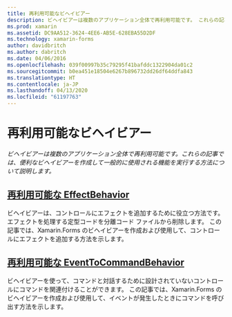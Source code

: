```yaml
---
title: 再利用可能なビヘイビアー
description: ビヘイビアーは複数のアプリケーション全体で再利用可能です。 これらの記事では、便利なビヘイビアーを作成して一般的に使用される機能を実行する方法について説明します。
ms.prod: xamarin
ms.assetid: DC9AA512-3624-4EE6-AB5E-628EBA55D2DF
ms.technology: xamarin-forms
author: davidbritch
ms.author: dabritch
ms.date: 04/06/2016
ms.openlocfilehash: 039f00997b35c79295f41bafddc1322904da01c2
ms.sourcegitcommit: b0ea451e18504e6267b896732dd26df64ddfa843
ms.translationtype: HT
ms.contentlocale: ja-JP
ms.lasthandoff: 04/13/2020
ms.locfileid: "61197763"
---
```

# <a name="reusable-behaviors"></a>再利用可能なビヘイビアー

_ビヘイビアーは複数のアプリケーション全体で再利用可能です。これらの記事では、便利なビヘイビアーを作成して一般的に使用される機能を実行する方法について説明します。_

## <a name="reusable-effectbehavior"></a>[再利用可能な EffectBehavior](effect-behavior.md)

ビヘイビアーは、コントロールにエフェクトを追加するために役立つ方法です。エフェクトを処理する定型コードを分離コード ファイルから削除します。 この記事では、Xamarin.Forms のビヘイビアーを作成および使用して、コントロールにエフェクトを追加する方法を示します。

## <a name="reusable-eventtocommandbehavior"></a>[再利用可能な EventToCommandBehavior](event-to-command-behavior.md)

ビヘイビアーを使って、コマンドと対話するために設計されていないコントロールにコマンドを関連付けることができます。 この記事では、Xamarin.Forms のビヘイビアーを作成および使用して、イベントが発生したときにコマンドを呼び出す方法を示します。
